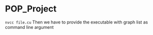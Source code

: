 # POP_Project

``` nvcc file.cu ```
Then we have to provide the executable with graph list as command line argument
